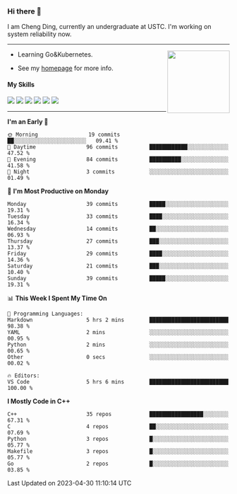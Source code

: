 ### Hi there 👋

I am Cheng Ding, currently an undergraduate at USTC.
I'm working on system reliability now.

---

<img align="right" height="141" src="https://github-readme-stats.vercel.app/api?username=IrisesD&theme=tokyonight&show_icons=true&count_private=true">

-  Learning Go&Kubernetes.

-  See my [homepage](https://irisesd.github.io) for more info.

#### My Skills

![](https://img.shields.io/badge/C++-65318e?logo=cplusplus&logoColor=fff)
![](https://img.shields.io/badge/Python-3e74a2?logo=python&logoColor=fff)
![](https://img.shields.io/badge/C-5654a2?logo=c&logoColor=fff)
![](https://img.shields.io/badge/Go-00aaff?logo=go&logoColor=fff)
![](https://img.shields.io/badge/Docker-0088ff?logo=docker&logoColor=fff)
![](https://img.shields.io/badge/Kubernetes-0066FF?logo=kubernetes&logoColor=fff)

---
<!--START_SECTION:waka-->
**I'm an Early 🐤** 

```text
🌞 Morning                19 commits          ██░░░░░░░░░░░░░░░░░░░░░░░   09.41 % 
🌆 Daytime                96 commits          ████████████░░░░░░░░░░░░░   47.52 % 
🌃 Evening                84 commits          ██████████░░░░░░░░░░░░░░░   41.58 % 
🌙 Night                  3 commits           ░░░░░░░░░░░░░░░░░░░░░░░░░   01.49 % 
```
📅 **I'm Most Productive on Monday** 

```text
Monday                   39 commits          █████░░░░░░░░░░░░░░░░░░░░   19.31 % 
Tuesday                  33 commits          ████░░░░░░░░░░░░░░░░░░░░░   16.34 % 
Wednesday                14 commits          ██░░░░░░░░░░░░░░░░░░░░░░░   06.93 % 
Thursday                 27 commits          ███░░░░░░░░░░░░░░░░░░░░░░   13.37 % 
Friday                   29 commits          ████░░░░░░░░░░░░░░░░░░░░░   14.36 % 
Saturday                 21 commits          ███░░░░░░░░░░░░░░░░░░░░░░   10.40 % 
Sunday                   39 commits          █████░░░░░░░░░░░░░░░░░░░░   19.31 % 
```


📊 **This Week I Spent My Time On** 

```text
💬 Programming Languages: 
Markdown                 5 hrs 2 mins        █████████████████████████   98.38 % 
YAML                     2 mins              ░░░░░░░░░░░░░░░░░░░░░░░░░   00.95 % 
Python                   2 mins              ░░░░░░░░░░░░░░░░░░░░░░░░░   00.65 % 
Other                    0 secs              ░░░░░░░░░░░░░░░░░░░░░░░░░   00.02 % 

🔥 Editors: 
VS Code                  5 hrs 6 mins        █████████████████████████   100.00 % 
```

**I Mostly Code in C++** 

```text
C++                      35 repos            █████████████████░░░░░░░░   67.31 % 
C                        4 repos             ██░░░░░░░░░░░░░░░░░░░░░░░   07.69 % 
Python                   3 repos             █░░░░░░░░░░░░░░░░░░░░░░░░   05.77 % 
Makefile                 3 repos             █░░░░░░░░░░░░░░░░░░░░░░░░   05.77 % 
Go                       2 repos             █░░░░░░░░░░░░░░░░░░░░░░░░   03.85 % 
```




 Last Updated on 2023-04-30 11:10:14 UTC
<!--END_SECTION:waka-->